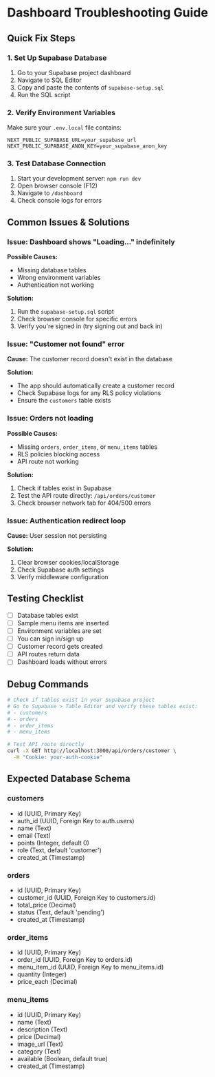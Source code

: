 # Dashboard Troubleshooting Guide

## Quick Fix Steps

### 1. Set Up Supabase Database
1. Go to your Supabase project dashboard
2. Navigate to SQL Editor
3. Copy and paste the contents of `supabase-setup.sql`
4. Run the SQL script

### 2. Verify Environment Variables
Make sure your `.env.local` file contains:
```
NEXT_PUBLIC_SUPABASE_URL=your_supabase_url
NEXT_PUBLIC_SUPABASE_ANON_KEY=your_supabase_anon_key
```

### 3. Test Database Connection
1. Start your development server: `npm run dev`
2. Open browser console (F12)
3. Navigate to `/dashboard`
4. Check console logs for errors

## Common Issues & Solutions

### Issue: Dashboard shows "Loading..." indefinitely
**Possible Causes:**
- Missing database tables
- Wrong environment variables
- Authentication not working

**Solution:**
1. Run the `supabase-setup.sql` script
2. Check browser console for specific errors
3. Verify you're signed in (try signing out and back in)

### Issue: "Customer not found" error
**Cause:** The customer record doesn't exist in the database

**Solution:**
- The app should automatically create a customer record
- Check Supabase logs for any RLS policy violations
- Ensure the `customers` table exists

### Issue: Orders not loading
**Possible Causes:**
- Missing `orders`, `order_items`, or `menu_items` tables
- RLS policies blocking access
- API route not working

**Solution:**
1. Check if tables exist in Supabase
2. Test the API route directly: `/api/orders/customer`
3. Check browser network tab for 404/500 errors

### Issue: Authentication redirect loop
**Cause:** User session not persisting

**Solution:**
1. Clear browser cookies/localStorage
2. Check Supabase auth settings
3. Verify middleware configuration

## Testing Checklist

- [ ] Database tables exist
- [ ] Sample menu items are inserted
- [ ] Environment variables are set
- [ ] You can sign in/sign up
- [ ] Customer record gets created
- [ ] API routes return data
- [ ] Dashboard loads without errors

## Debug Commands

```bash
# Check if tables exist in your Supabase project
# Go to Supabase > Table Editor and verify these tables exist:
# - customers
# - orders 
# - order_items
# - menu_items

# Test API route directly
curl -X GET http://localhost:3000/api/orders/customer \
  -H "Cookie: your-auth-cookie"
```

## Expected Database Schema

### customers
- id (UUID, Primary Key)
- auth_id (UUID, Foreign Key to auth.users)
- name (Text)
- email (Text)
- points (Integer, default 0)
- role (Text, default 'customer')
- created_at (Timestamp)

### orders
- id (UUID, Primary Key)
- customer_id (UUID, Foreign Key to customers.id)
- total_price (Decimal)
- status (Text, default 'pending')
- created_at (Timestamp)

### order_items
- id (UUID, Primary Key)
- order_id (UUID, Foreign Key to orders.id)
- menu_item_id (UUID, Foreign Key to menu_items.id)
- quantity (Integer)
- price_each (Decimal)

### menu_items
- id (UUID, Primary Key)
- name (Text)
- description (Text)
- price (Decimal)
- image_url (Text)
- category (Text)
- available (Boolean, default true)
- created_at (Timestamp)
